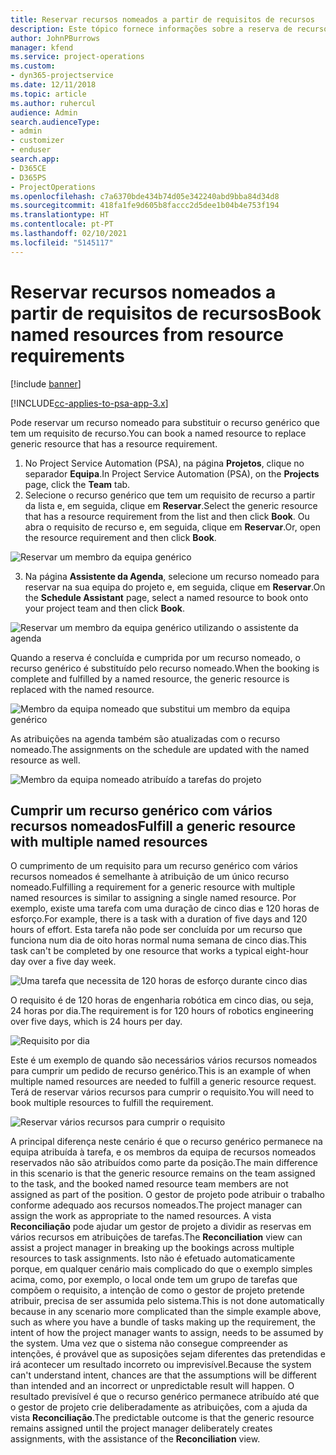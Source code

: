 ```yaml
---
title: Reservar recursos nomeados a partir de requisitos de recursos
description: Este tópico fornece informações sobre a reserva de recursos nomeados para um requisito de recurso genérico.
author: JohnPBurrows
manager: kfend
ms.service: project-operations
ms.custom:
- dyn365-projectservice
ms.date: 12/11/2018
ms.topic: article
ms.author: ruhercul
audience: Admin
search.audienceType:
- admin
- customizer
- enduser
search.app:
- D365CE
- D365PS
- ProjectOperations
ms.openlocfilehash: c7a6370bde434b74d05e342240abd9bba84d34d8
ms.sourcegitcommit: 418fa1fe9d605b8faccc2d5dee1b04b4e753f194
ms.translationtype: HT
ms.contentlocale: pt-PT
ms.lasthandoff: 02/10/2021
ms.locfileid: "5145117"
---
```

# <a name="book-named-resources-from-resource-requirements"></a><span data-ttu-id="1539d-103">Reservar recursos nomeados a partir de requisitos de recursos</span><span class="sxs-lookup"><span data-stu-id="1539d-103">Book named resources from resource requirements</span></span>

[!include [banner](../includes/psa-now-project-operations.md)]

[!INCLUDE[cc-applies-to-psa-app-3.x](../includes/cc-applies-to-psa-app-3x.md)]

<span data-ttu-id="1539d-104">Pode reservar um recurso nomeado para substituir o recurso genérico que tem um requisito de recurso.</span><span class="sxs-lookup"><span data-stu-id="1539d-104">You can book a named resource to replace generic resource that has a resource requirement.</span></span>

1. <span data-ttu-id="1539d-105">No Project Service Automation (PSA), na página **Projetos**, clique no separador **Equipa**.</span><span class="sxs-lookup"><span data-stu-id="1539d-105">In Project Service Automation (PSA), on the **Projects** page, click the **Team** tab.</span></span>
2. <span data-ttu-id="1539d-106">Selecione o recurso genérico que tem um requisito de recurso a partir da lista e, em seguida, clique em **Reservar**.</span><span class="sxs-lookup"><span data-stu-id="1539d-106">Select the generic resource that has a resource requirement from the list and then click **Book**.</span></span> <span data-ttu-id="1539d-107">Ou abra o requisito de recurso e, em seguida, clique em **Reservar**.</span><span class="sxs-lookup"><span data-stu-id="1539d-107">Or, open the resource requirement and then click **Book**.</span></span>


![Reservar um membro da equipa genérico](media/RM-how-to-14.png)


3. <span data-ttu-id="1539d-109">Na página **Assistente da Agenda**, selecione um recurso nomeado para reservar na sua equipa do projeto e, em seguida, clique em **Reservar**.</span><span class="sxs-lookup"><span data-stu-id="1539d-109">On the **Schedule Assistant** page, select a named resource to book onto your project team and then click **Book**.</span></span>

![Reservar um membro da equipa genérico utilizando o assistente da agenda](media/RM-how-to-15.png)

<span data-ttu-id="1539d-111">Quando a reserva é concluída e cumprida por um recurso nomeado, o recurso genérico é substituído pelo recurso nomeado.</span><span class="sxs-lookup"><span data-stu-id="1539d-111">When the booking is complete and fulfilled by a named resource, the generic resource is replaced with the named resource.</span></span>

![Membro da equipa nomeado que substitui um membro da equipa genérico](media/RM-how-to-16.png)

<span data-ttu-id="1539d-113">As atribuições na agenda também são atualizadas com o recurso nomeado.</span><span class="sxs-lookup"><span data-stu-id="1539d-113">The assignments on the schedule are updated with the named resource as well.</span></span>

![Membro da equipa nomeado atribuído a tarefas do projeto](media/RM-how-to-17.png)

## <a name="fulfill-a-generic-resource-with-multiple-named-resources"></a><span data-ttu-id="1539d-115">Cumprir um recurso genérico com vários recursos nomeados</span><span class="sxs-lookup"><span data-stu-id="1539d-115">Fulfill a generic resource with multiple named resources</span></span>
<span data-ttu-id="1539d-116">O cumprimento de um requisito para um recurso genérico com vários recursos nomeados é semelhante à atribuição de um único recurso nomeado.</span><span class="sxs-lookup"><span data-stu-id="1539d-116">Fulfilling a requirement for a generic resource with multiple named resources is similar to assigning a single named resource.</span></span> <span data-ttu-id="1539d-117">Por exemplo, existe uma tarefa com uma duração de cinco dias e 120 horas de esforço.</span><span class="sxs-lookup"><span data-stu-id="1539d-117">For example, there is a task with a duration of five days and 120 hours of effort.</span></span> <span data-ttu-id="1539d-118">Esta tarefa não pode ser concluída por um recurso que funciona num dia de oito horas normal numa semana de cinco dias.</span><span class="sxs-lookup"><span data-stu-id="1539d-118">This task can't be completed by one resource that works a typical eight-hour day over a five day week.</span></span> 

![Uma tarefa que necessita de 120 horas de esforço durante cinco dias](media/RM-how-to-21.png)

<span data-ttu-id="1539d-120">O requisito é de 120 horas de engenharia robótica em cinco dias, ou seja, 24 horas por dia.</span><span class="sxs-lookup"><span data-stu-id="1539d-120">The requirement is for 120 hours of robotics engineering over five days, which is 24 hours per day.</span></span>

![Requisito por dia](media/RM-how-to-22.png)

<span data-ttu-id="1539d-122">Este é um exemplo de quando são necessários vários recursos nomeados para cumprir um pedido de recurso genérico.</span><span class="sxs-lookup"><span data-stu-id="1539d-122">This is an example of when multiple named resources are needed to fulfill a generic resource request.</span></span> <span data-ttu-id="1539d-123">Terá de reservar vários recursos para cumprir o requisito.</span><span class="sxs-lookup"><span data-stu-id="1539d-123">You will need to book multiple resources to fulfill the requirement.</span></span>

![Reservar vários recursos para cumprir o requisito](media/RM-how-to-23.png)

<span data-ttu-id="1539d-125">A principal diferença neste cenário é que o recurso genérico permanece na equipa atribuída à tarefa, e os membros da equipa de recursos nomeados reservados não são atribuídos como parte da posição.</span><span class="sxs-lookup"><span data-stu-id="1539d-125">The main difference in this scenario is that the generic resource remains on the team assigned to the task, and the booked named resource team members are not assigned as part of the position.</span></span> <span data-ttu-id="1539d-126">O gestor de projeto pode atribuir o trabalho conforme adequado aos recursos nomeados.</span><span class="sxs-lookup"><span data-stu-id="1539d-126">The project manager can assign the work as appropriate to the named resources.</span></span> <span data-ttu-id="1539d-127">A vista **Reconciliação** pode ajudar um gestor de projeto a dividir as reservas em vários recursos em atribuições de tarefas.</span><span class="sxs-lookup"><span data-stu-id="1539d-127">The **Reconciliation** view can assist a project manager in breaking up the bookings across multiple resources to task assignments.</span></span> <span data-ttu-id="1539d-128">Isto não é efetuado automaticamente porque, em qualquer cenário mais complicado do que o exemplo simples acima, como, por exemplo, o local onde tem um grupo de tarefas que compõem o requisito, a intenção de como o gestor de projeto pretende atribuir, precisa de ser assumida pelo sistema.</span><span class="sxs-lookup"><span data-stu-id="1539d-128">This is not done automatically because in any scenario more complicated than the simple example above, such as where you have a bundle of tasks making up the requirement, the intent of how the project manager wants to assign, needs to be assumed by the system.</span></span> <span data-ttu-id="1539d-129">Uma vez que o sistema não consegue compreender as intenções, é provável que as suposições sejam diferentes das pretendidas e irá acontecer um resultado incorreto ou imprevisível.</span><span class="sxs-lookup"><span data-stu-id="1539d-129">Because the system can't understand intent, chances are that the assumptions will be different than intended and an incorrect or unpredictable result will happen.</span></span> <span data-ttu-id="1539d-130">O resultado previsível é que o recurso genérico permanece atribuído até que o gestor de projeto crie deliberadamente as atribuições, com a ajuda da vista **Reconciliação**.</span><span class="sxs-lookup"><span data-stu-id="1539d-130">The predictable outcome is that the generic resource remains assigned until the project manager deliberately creates assignments, with the assistance of the **Reconciliation** view.</span></span>


